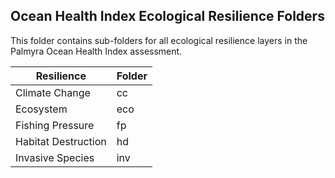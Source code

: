 ## Ocean Health Index Ecological Resilience Folders

This folder contains sub-folders for all ecological resilience layers in the Palmyra Ocean Health Index assessment.     

| Resilience             | Folder |
| -----------------------|--------|
| Climate Change         | cc     |
| Ecosystem              | eco    |
| Fishing Pressure       | fp     |
| Habitat Destruction    | hd     |
| Invasive Species       | inv    |

